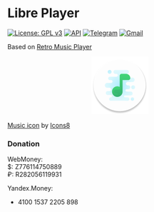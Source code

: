 # Libre Player

[![License: GPL v3](https://img.shields.io/badge/License-GPL%20v3-blue.svg?style=flat-square)](https://github.com/MaxFour/LibrePlayer/blob/master/LICENSE)
[![API](https://img.shields.io/badge/API-21%2B-orange.svg?logo=android&style=flat-square)](https://android-arsenal.com/api?level=16)
[![Telegram](https://img.shields.io/badge/Telegram-2CA5E0.svg?logo=telegram&style=flat-square)](https://t.me/max_four "Contact me in Telegram")
[![Gmail](https://img.shields.io/badge/Gmail-666666.svg?logo=gmail&logoColor=D14836&style=flat-square)](mailto:mansurov.maksud@gmail.com "Write an email")

Based on [Retro Music Player](https://github.com/h4h13/RetroMusicPlayer)
<p align="center"><img width="128" height="128" src="images/Icon.png" /></p>

<a target="_blank" href="https://icons8.com/icons/set/music">Music icon</a> by <a target="_blank" href="https://icons8.com">Icons8</a>

### Donation

WebMoney:<br>
$: Z776114750889<br>
₽: R282056119931

Yandex.Money:
- 4100 1537 2205 898
